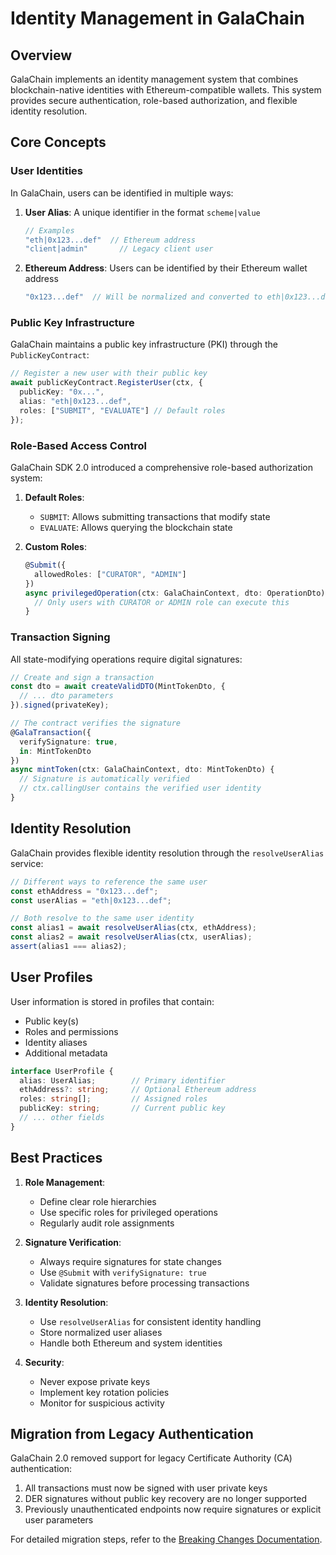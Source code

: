 # Identity Management in GalaChain

## Overview

GalaChain implements an identity management system that combines blockchain-native identities with Ethereum-compatible wallets. This system provides secure authentication, role-based authorization, and flexible identity resolution.

## Core Concepts

### User Identities

In GalaChain, users can be identified in multiple ways:

1. **User Alias**: A unique identifier in the format `scheme|value`
   ```typescript
   // Examples
   "eth|0x123...def"  // Ethereum address
   "client|admin"       // Legacy client user
   ```

2. **Ethereum Address**: Users can be identified by their Ethereum wallet address
   ```typescript
   "0x123...def"  // Will be normalized and converted to eth|0x123...def
   ```

### Public Key Infrastructure

GalaChain maintains a public key infrastructure (PKI) through the `PublicKeyContract`:

```typescript
// Register a new user with their public key
await publicKeyContract.RegisterUser(ctx, {
  publicKey: "0x...",
  alias: "eth|0x123...def",
  roles: ["SUBMIT", "EVALUATE"] // Default roles
});
```

### Role-Based Access Control

GalaChain SDK 2.0 introduced a comprehensive role-based authorization system:

1. **Default Roles**:
   - `SUBMIT`: Allows submitting transactions that modify state
   - `EVALUATE`: Allows querying the blockchain state

2. **Custom Roles**:
   ```typescript
   @Submit({
     allowedRoles: ["CURATOR", "ADMIN"]
   })
   async privilegedOperation(ctx: GalaChainContext, dto: OperationDto) {
     // Only users with CURATOR or ADMIN role can execute this
   }
   ```

### Transaction Signing

All state-modifying operations require digital signatures:

```typescript
// Create and sign a transaction
const dto = await createValidDTO(MintTokenDto, {
  // ... dto parameters
}).signed(privateKey);

// The contract verifies the signature
@GalaTransaction({
  verifySignature: true,
  in: MintTokenDto
})
async mintToken(ctx: GalaChainContext, dto: MintTokenDto) {
  // Signature is automatically verified
  // ctx.callingUser contains the verified user identity
}
```

## Identity Resolution

GalaChain provides flexible identity resolution through the `resolveUserAlias` service:

```typescript
// Different ways to reference the same user
const ethAddress = "0x123...def";
const userAlias = "eth|0x123...def";

// Both resolve to the same user identity
const alias1 = await resolveUserAlias(ctx, ethAddress);
const alias2 = await resolveUserAlias(ctx, userAlias);
assert(alias1 === alias2);
```

## User Profiles

User information is stored in profiles that contain:

- Public key(s)
- Roles and permissions
- Identity aliases
- Additional metadata

```typescript
interface UserProfile {
  alias: UserAlias;        // Primary identifier
  ethAddress?: string;     // Optional Ethereum address
  roles: string[];         // Assigned roles
  publicKey: string;       // Current public key
  // ... other fields
}
```

## Best Practices

1. **Role Management**:
   - Define clear role hierarchies
   - Use specific roles for privileged operations
   - Regularly audit role assignments

2. **Signature Verification**:
   - Always require signatures for state changes
   - Use `@Submit` with `verifySignature: true`
   - Validate signatures before processing transactions

3. **Identity Resolution**:
   - Use `resolveUserAlias` for consistent identity handling
   - Store normalized user aliases
   - Handle both Ethereum and system identities

4. **Security**:
   - Never expose private keys
   - Implement key rotation policies
   - Monitor for suspicious activity

## Migration from Legacy Authentication

GalaChain 2.0 removed support for legacy Certificate Authority (CA) authentication:

1. All transactions must now be signed with user private keys
2. DER signatures without public key recovery are no longer supported
3. Previously unauthenticated endpoints now require signatures or explicit user parameters

For detailed migration steps, refer to the [Breaking Changes Documentation](https://github.com/galachain/galachain-sdk/blob/main/BREAKING_CHANGES.md).
